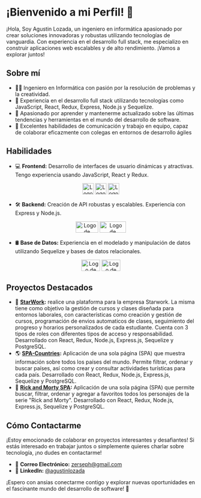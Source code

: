 # ¡Bienvenido a mi Perfil! 🚀

¡Hola,  Soy Agustin Lozada, un ingeniero en informática apasionado por crear soluciones innovadoras y robustas utilizando tecnologías de vanguardia. Con experiencia en el desarrollo full stack, me especializo en construir aplicaciones web escalables y de alto rendimiento. ¡Vamos a explorar juntos!

## Sobre mí

- 👨‍💻 Ingeniero en Informática con pasión por la resolución de problemas y la creatividad.
- 🌟 Experiencia en el desarrollo full stack utilizando tecnologías como JavaScript, React, Redux, Express, Node.js y Sequelize.
- 🚀 Apasionado por aprender y mantenerme actualizado sobre las últimas tendencias y herramientas en el mundo del desarrollo de software.
- 💬 Excelentes habilidades de comunicación y trabajo en equipo, capaz de colaborar eficazmente con colegas en entornos de desarrollo ágiles

## Habilidades

- 💻 **Frontend:** Desarrollo de interfaces de usuario dinámicas y atractivas. Tengo experiencia usando JavaScript, React y Redux.
<div align="center">
<a href="www.google.com" target="_blank"><img src="https://github.com/Zerseph/Zerseph/assets/125343548/5871f27b-5949-411e-ab61-7b1bdd45cb9d" alt="Logo de JavaScript" width="30" height="30"></a>
<img src="https://github.com/Zerseph/Zerseph/assets/125343548/bfed5a8c-5353-4aac-b0aa-4e1037f4bc43" alt="Logo de react" width="30" height="30">
<img src="https://github.com/Zerseph/Zerseph/assets/125343548/5bd9bc89-3d8a-45d8-b694-402dae42aa19" alt="Logo de redux" width="30" height="30">
</div>


- 🛠️ **Backend:** Creación de API robustas y escalables. Experiencia con Express y Node.js.
<div align="center">
<a href="www.google.com" target="_blank"><img src="https://github.com/Zerseph/Zerseph/assets/125343548/c395eae7-ffaf-45e0-b29e-4760da11efde" alt="Logo de Node Js" width="60" height="30"></a>
<img src="https://github.com/Zerseph/Zerseph/assets/125343548/92116d2d-e292-47c8-94a9-d87b05886b75" alt="Logo de express" width="70" height="30">
</div>

- 🛢️ **Base de Datos:** Experiencia en el modelado y manipulación de datos utilizando Sequelize y bases de datos relacionales.
<div align="center">
<a href="www.google.com" target="_blank"><img src="https://github.com/Zerseph/Zerseph/assets/125343548/b8a35487-f132-4fd1-999b-d6cdc06c8886" alt="Logo de Node Js" width="50" height="30"></a>
<img src="https://github.com/Zerseph/Zerseph/assets/125343548/95c23ab8-58fc-48e7-b609-f387a821bcff" alt="Logo de express" width="50" height="30">
</div>

## Proyectos Destacados

- 🌟 **[StarWork](https://www.youtube.com/watch?v=E5O8a0zMNnI&ab_channel=EmmanuelVillalba):** realice una plataforma para la empresa Starwork. La misma tiene como objetivo la gestión de cursos y clases diseñada para entornos laborales, con características como creación y gestión de cursos, programación de envios automaticos de clases, seguimiento del progreso y horarios personalizados de cada estudiante. Cuenta con 3 tipos de roles con diferentes tipos de acceso y responsabilidad. Desarrollado con React, Redux, Node.js, Express.js, Sequelize y PostgreSQL.
- 🌎 **[SPA-Countries](https://github.com/Zerseph/SPA-Countries):** Aplicación de una sola página (SPA) que muestra información sobre todos los países del mundo. Permite filtrar, ordenar y buscar países, así como crear y consultar actividades turísticas para cada país. Desarrollado con React, Redux, Node.js, Express.js, Sequelize y PostgreSQL.
- 🚀 **[Rick and Morty SPA](https://github.com/Zerseph/PI-Zerseph):** Aplicación de una sola página (SPA) que permite buscar, filtrar, ordenar y agregar a favoritos todos los personajes de la serie "Rick and Morty". Desarrollado con React, Redux, Node.js, Express.js, Sequelize y PostgreSQL.



## Cómo Contactarme

¡Estoy emocionado de colaborar en proyectos interesantes y desafiantes! Si estás interesado en trabajar juntos o simplemente quieres charlar sobre tecnología, ¡no dudes en contactarme!

- 📧 **Correo Electrónico:** [zerseph@gmail.com](mailto:zerseph@gmail.com)
- 🔗 **LinkedIn:** [@agustinlozada](https://www.linkedin.com/in/agustinlozada)

¡Espero con ansias conectarme contigo y explorar nuevas oportunidades en el fascinante mundo del desarrollo de software! 🌟
